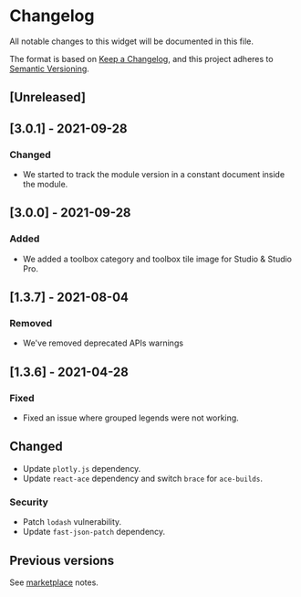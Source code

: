# Changelog
All notable changes to this widget will be documented in this file.

The format is based on [Keep a Changelog](https://keepachangelog.com/en/1.0.0/), and this project adheres to [Semantic Versioning](https://semver.org/spec/v2.0.0.html).

## [Unreleased]

## [3.0.1] - 2021-09-28

### Changed
- We started to track the module version in a constant document inside the module.

## [3.0.0] - 2021-09-28

### Added
- We added a toolbox category and toolbox tile image for Studio & Studio Pro.

## [1.3.7] - 2021-08-04

### Removed
- We've removed deprecated APIs warnings

## [1.3.6] - 2021-04-28
### Fixed
- Fixed an issue where grouped legends were not working.

## Changed
- Update `plotly.js` dependency.
- Update `react-ace` dependency and switch `brace` for `ace-builds`.

### Security
- Patch `lodash` vulnerability.
- Update `fast-json-patch` dependency.

## Previous versions

See [marketplace](https://marketplace.mendix.com/link/component/105695) notes.

